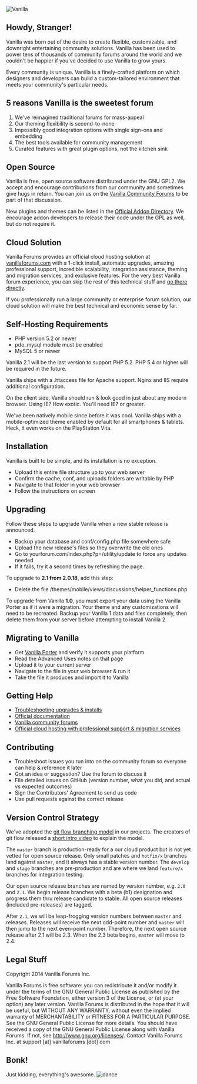 ![Vanilla](http://cdn.vanillaforums.com/vanilla-black-logo-400.svg)

## Howdy, Stranger!

Vanilla was born out of the desire to create flexible, customizable, and downright entertaining
community solutions. Vanilla has been used to power tens of thousands of community forums around the world
and we couldn't be happier if you've decided to use Vanilla to grow yours.

Every community is unique. Vanilla is a finely-crafted platform on which designers and developers
can build a custom-tailored environment that meets your community's particular needs.

## 5 reasons Vanilla is the sweetest forum

1. We've reimagined traditional forums for mass-appeal
1. Our theming flexibility is second-to-none
1. Impossibly good integration options with single sign-ons and embedding
1. The best tools available for community management
1. Curated features with great plugin options, not the kitchen sink

## Open Source

Vanilla is free, open source software distributed under the GNU GPL2.
We accept and encourage contributions from our community and sometimes give hugs in return.
You can join us on the [Vanilla Community Forums](http://vanillaforums.org/discussions) to be part of that discussion.

New plugins and themes can be listed in the [Official Addon Directory](http://vanillaforums.org/addon/).
We encourage addon developers to release their code under the GPL as well, but do not require it.

## Cloud Solution

Vanilla Forums provides an official cloud hosting solution at [vanillaforums.com](http://vanillaforums.com)
with a 1-click install, automatic upgrades, amazing professional support, incredible scalability,
integration assistance, theming and migration services, and exclusive features. For the very best Vanilla forum experience,
you can skip the rest of this technical stuff and [go there directly](http://vanillaforums.com/plans).

If you professionally run a large community or enterprise forum solution, our cloud solution will make the
best technical and economic sense by far.

## Self-Hosting Requirements

* PHP version 5.2 or newer
* pdo_mysql module must be enabled
* MySQL 5 or newer

Vanilla 2.1 will be the last version to support PHP 5.2. PHP 5.4 or higher will be required in the future.

Vanilla ships with a .htaccess file for Apache support. Nginx and IIS require additional configuration.

On the client side, Vanilla should run & look good in just about any modern browser.
Using IE? How exotic. You'll need IE7 or greater.

We've been natively mobile since before it was cool. Vanilla ships with a mobile-optimized theme enabled
by default for all smartphones & tablets. Heck, it even works on the PlayStation Vita.

## Installation

Vanilla is built to be simple, and its installation is no exception.

* Upload this entire file structure up to your web server
* Confirm the cache, conf, and uploads folders are writable by PHP
* Navigate to that folder in your web browser
* Follow the instructions on screen

## Upgrading

Follow these steps to upgrade Vanilla when a new stable release is announced.

* Backup your database and conf/config.php file somewhere safe
* Upload the new release's files so they overwrite the old ones
* Go to yourforum.com/index.php?p=/utility/update to force any updates needed
* If it fails, try it a second times by refreshing the page.

To upgrade to **2.1 from 2.0.18**, add this step:

* Delete the file /themes/mobile/views/discussions/helper_functions.php

To upgrade from Vanilla **1.0**, you must export your data using the Vanilla Porter as if it were a migration. Your theme and any customizations will need to be recreated. Backup your Vanilla 1 data and files completely, then delete them from your server before attempting to install Vanilla 2.

## Migrating to Vanilla

* Get [Vanilla Porter](http://vanillaforums.org/addon/porter-core) and verify it supports your platform
* Read the Advanced Uses notes on that page
* Upload it to your current server
* Navigate to the file in your web browser & run it
* Take the file it produces and import it to Vanilla

## Getting Help

* [Troubleshooting upgrades & installs](http://codex.vanillaforums.com/developers/troubleshooting/)
* [Official documentation](http://codex.vanillaforums.com)
* [Vanilla community forums](http://vanillaforums.org/discussions)
* [Official cloud hosting with professional support & migration services](http://vanillaforums.com/plans)

## Contributing

* Troubleshoot issues you run into on the community forum so everyone can help & reference it later
* Got an idea or suggestion? Use the forum to discuss it
* File detailed issues on GitHub (version number, what you did, and actual vs expected outcomes)
* Sign the Contributors' Agreement to send us code
* Use pull requests against the correct release

## Version Control Strategy

We've adopted the [git flow branching model](http://nvie.com/posts/a-successful-git-branching-model) in our projects.
The creators of git flow released a [short intro video](http://vimeo.com/16018419) to explain the model.

The `master` branch is production-ready for a our cloud product but is not yet vetted for open source release.
Only small patches and `hotfix/x` branches land against `master`, and it always has a stable version number.
The `develop` and `stage` branches are pre-production and are where we land `feature/x` branches for integration testing.

Our open source release branches are named by version number, e.g. `2.0` and `2.1`.
We begin release branches with a beta (b1) designation and progress them thru release candidate to stable.
All open source releases (included pre-releases) are tagged.

After `2.1`, we will be leap-frogging version numbers between `master` and releases.
Releases will receive the next odd-point number and `master` will then jump to the next even-point number.
Therefore, the next open source release after 2.1 will be 2.3. When the 2.3 beta begins, `master` will move to 2.4.

## Legal Stuff

Copyright 2014 Vanilla Forums Inc.

Vanilla Forums is free software: you can redistribute it and/or modify it under the terms of the GNU General Public License
as published by the Free Software Foundation, either version 3 of the License, or (at your option) any later version.
Vanilla Forums is distributed in the hope that it will be useful, but WITHOUT ANY WARRANTY;
without even the implied warranty of MERCHANTABILITY or FITNESS FOR A PARTICULAR PURPOSE.
See the GNU General Public License for more details. You should have received a copy of the GNU General Public License
along with Vanilla Forums.  If not, see <http://www.gnu.org/licenses/>.
Contact Vanilla Forums Inc. at support [at] vanillaforums [dot] com

## Bonk!

Just kidding, everything's awesome. ![dance](http://cdn.vanillaforums.com/dance.gif)

